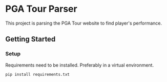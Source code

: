 # PGA Tour Parser
This project is parsing the PGA Tour website to find player's performance.

## Getting Started

### Setup
Requirements need to be installed. Preferably in a virtual environment.
```
pip install requirements.txt
```